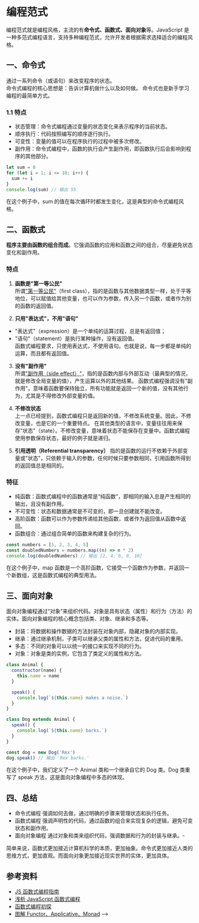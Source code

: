 # 编程范式

编程范式就是编程风格，主流的有**命令式、函数式、面向对象**等。JavaScript 是一种多范式编程语言，支持多种编程范式，允许开发者根据需求选择适合的编程风格。

## 一、命令式

通过一系列命令（或语句）来改变程序的状态。  
命令式编程的核心思想是：告诉计算机做什么以及如何做。  命令式也是新手学习编程的最简单方式。

### 1.1 特点

- 状态管理：命令式编程通过变量的状态变化来表示程序的当前状态。
- 顺序执行：代码按照编写的顺序逐行执行。
- 可变性：变量的值可以在程序执行的过程中被多次修改。
- 副作用：命令式编程中，函数的执行会产生副作用，即函数执行后会影响到程序的其他部分。

```javascript
let sum = 0
for (let i = 1; i <= 10; i++) {
  sum += i
}
console.log(sum) // 输出 55
```

在这个例子中，sum 的值在每次循环时都发生变化，这是典型的命令式编程风格。

## 二、函数式

**程序主要由函数的组合而成**。它强调函数的应用和函数之间的组合，尽量避免状态变化和副作用。

### 特点

1. **函数是"第一等公民"**  
  所谓["第一等公民"](https://en.wikipedia.org/wiki/First-class_function)（first class），指的是函数与其他数据类型一样，处于平等地位，可以赋值给其他变量，也可以作为参数，传入另一个函数，或者作为别的函数的返回值。

2. **只用"表达式"，不用"语句"**

  - "表达式"（expression）是一个单纯的运算过程，总是有返回值；
  - "语句"（statement）是执行某种操作，没有返回值。  
    函数式编程要求，只使用表达式，不使用语句。也就是说，每一步都是单纯的运算，而且都有返回值。

3. **没有"副作用"**  
  所谓["副作用（side effect）"](<https://en.wikipedia.org/wiki/Side_effect_(computer_science)>)，指的是函数内部与外部互动（最典型的情况，就是修改全局变量的值），产生运算以外的其他结果。
  函数式编程强调没有"副作用"，意味着函数要保持独立，所有功能就是返回一个新的值，没有其他行为，尤其是不得修改外部变量的值。

4. **不修改状态**  
  上一点已经提到，函数式编程只是返回新的值，不修改系统变量。因此，不修改变量，也是它的一个重要特点。
  在其他类型的语言中，变量往往用来保存"状态"（state）。不修改变量，意味着状态不能保存在变量中。函数式编程使用参数保存状态，最好的例子就是递归。

5. **引用透明（Referential transparency）**
  指的是函数的运行不依赖于外部变量或"状态"，只依赖于输入的参数，任何时候只要参数相同，引用函数所得到的返回值总是相同的。

### 特征

- 纯函数：函数式编程中的函数通常是“纯函数”，即相同的输入总是产生相同的输出，且没有副作用。
- 不可变性：状态和数据通常是不可变的，即一旦创建就不能改变。
- 高阶函数：函数可以作为参数传递给其他函数，或者作为返回值从函数中返回。
- 函数组合：通过组合简单的函数来构建复杂的行为。

```javascript
const numbers = [1, 2, 3, 4, 5]
const doubledNumbers = numbers.map((n) => n * 2)
console.log(doubledNumbers) // 输出 [2, 4, 6, 8, 10]
```

在这个例子中，map 函数是一个高阶函数，它接受一个函数作为参数，并返回一个新数组，这是函数式编程的典型用法。

## 三、面向对象

面向对象编程通过“对象”来组织代码。对象是具有状态（属性）和行为（方法）的实体。面向对象编程的核心概念包括类、对象、继承和多态等。

- 封装：将数据和操作数据的方法封装在对象内部，隐藏对象的内部实现。
- 继承：通过继承机制，子类可以继承父类的属性和方法，促进代码的重用。
- 多态：不同的对象可以以统一的接口来实现不同的行为。
- 对象：对象是类的实例，它包含了类定义的属性和方法。

```javascript
class Animal {
  constructor(name) {
    this.name = name
  }

  speak() {
    console.log(`${this.name} makes a noise.`)
  }
}

class Dog extends Animal {
  speak() {
    console.log(`${this.name} barks.`)
  }
}

const dog = new Dog('Rex')
dog.speak() // 输出 'Rex barks.'
```

在这个例子中，我们定义了一个 Animal 类和一个继承自它的 Dog 类。Dog 类重写了 speak 方法，这是面向对象编程中多态的体现。

## 四、总结

- 命令式编程 强调如何去做，通过明确的步骤来管理状态和执行任务。
- 函数式编程 强调声明性的代码，通过函数的组合来实现复杂的逻辑，避免可变状态和副作用。
- 面向对象编程 通过对象和类来组织代码，强调数据和行为的封装与继承。-

简单来说，函数式更加接近计算机科学的本质，更加抽象。命令式更加接近人类的思维方式，更加直观。而面向对象更加接近现实世界的实体，更加具体。

## 参考资料

- [JS 函数式编程指南](https://llh911001.gitbooks.io/mostly-adequate-guide-chinese/content/)
- [浅析 JavaScript 函数式编程](https://zhuanlan.zhihu.com/p/357331060)
- [函数式编程初探](https://www.ruanyifeng.com/blog/2012/04/functional_programming.html)
- [图解 Functor、Applicative、Monad](https://sxyz.blog/functors-applicatives-and-monads-in-pictures/) -->
